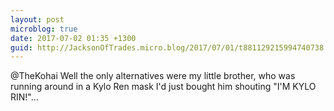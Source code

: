 ```yaml
---
layout: post
microblog: true
date: 2017-07-02 01:35 +1300
guid: http://JacksonOfTrades.micro.blog/2017/07/01/t881129215994740738.html
---
```

@TheKohai Well the only alternatives were my little brother, who was running around in a Kylo Ren mask I'd just bought him shouting "I'M KYLO RIN!"...
